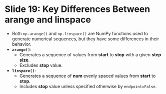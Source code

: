 # Slide 19: Key Differences Between arange and linspace

- Both `np.arange()` and `np.linspace()` are NumPy functions used to generate numerical sequences, but they have some differences in their behavior.
- **`arange()`**:
  - Generates a sequence of values from **start** to **stop** with a given **step size**.
  - Excludes **stop** value.
- **`linspace()`**:
  - Generates a sequence of **num** evenly spaced values from **start** to **stop**.
  - Includes **stop** value unless specified otherwise by `endpoint=False`.